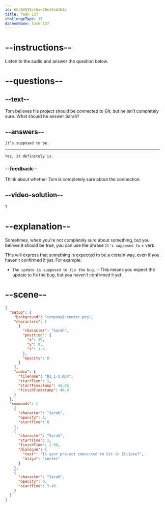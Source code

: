 ```yaml
---
id: 66c62515cf6ae70e34eb361d
title: Task 137
challengeType: 19
dashedName: task-137
---
```


<!-- Audio Reference:
Sarah: Is your project connected to Git in Eclipse? -->

# --instructions--

Listen to the audio and answer the question below.

# --questions--

## --text--

Tom believes his project should be connected to Git, but he isn’t completely sure. What should he answer Sarah?

## --answers--

`It’s supposed to be.`

---

`Yes, it definitely is.`

### --feedback--

Think about whether Tom is completely sure about the connection.
  
## --video-solution--

1

# --explanation--

Sometimes, when you're not completely sure about something, but you believe it should be true, you can use the phrase `It’s supposed to` + verb. 

This will express that something is expected to be a certain way, even if you haven’t confirmed it yet. For example:

- `The update is supposed to fix the bug.` - This means you expect the update to fix the bug, but you haven’t confirmed it yet.

# --scene--

```json
{
  "setup": {
    "background": "company2-center.png",
    "characters": [
      {
        "character": "Sarah",
        "position": {
          "x": 50,
          "y": 0,
          "z": 1.4
        },
        "opacity": 0
      }
    ],
    "audio": {
      "filename": "B1_1-3.mp3",
      "startTime": 1,
      "startTimestamp": 44.82,
      "finishTimestamp": 46.8
    }
  },
  "commands": [
    {
      "character": "Sarah",
      "opacity": 1,
      "startTime": 0
    },
    {
      "character": "Sarah",
      "startTime": 1,
      "finishTime": 2.98,
      "dialogue": {
        "text": "Is your project connected to Git in Eclipse?",
        "align": "center"
      }
    },
    {
      "character": "Sarah",
      "opacity": 0,
      "startTime": 3.48
    }
  ]
}
```
